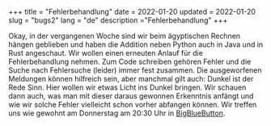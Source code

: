 +++
title = "Fehlerbehandlung"
date = 2022-01-20
updated = 2022-01-20
slug = "bugs2"
lang = "de"
description ="Fehlerbehandlung"
+++

Okay, in der vergangenen Woche sind wir beim ägyptischen Rechnen hängen geblieben und haben die Addition neben Python
auch in Java und in Rust angeschaut. Wir wollen einen erneuten Anlauf für die Fehlerbehandlung nehmen. Zum Code
schreiben gehören Fehler und die Suche nach Fehlersuche (leider) immer fest zusammen. Die ausgeworfenen Meldungen können
hilfreich sein, aber manchmal gilt auch: Dunkel ist der Rede Sinn. Hier wollen wir etwas Licht ins Dunkel bringen. Wir
schauen dann auch, was man mit dieser daraus gewonnen Erkenntnis anfängt und wie wir solche Fehler vielleicht schon
vorher abfangen können. Wir treffen uns wie gewohnt am Donnerstag am 20:30 Uhr in
[BigBlueButton](https://bbb.cyber4edu.org/b/der-0rc-8x7-4re).
